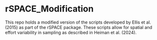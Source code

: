 # rSPACE_Modification
This repo holds a modified version of the scripts developed by Ellis et al. (2015) as part of the rSPACE package. These scripts allow for spatial and effort variability in sampling as described in Heiman et al. (2024). 

